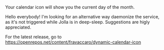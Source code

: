 Your calendar icon will show you the current day of the month.

Hello everybody! I'm looking for an alternative way daemonize the service, as it's not triggered while Jolla is in deep-sleep. Suggestions are higly appreciated.

For the latest release, go to https://openrepos.net/content/fravaccaro/dynamic-calendar-icon
